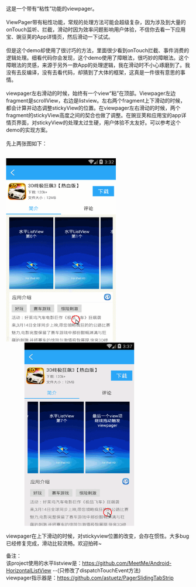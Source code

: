 这是一个带有“粘性”功能的viewpager。<br/><br/>
ViewPager带有粘性功能，常规的处理方法可能会超级复杂，因为涉及到大量的onTouch监听、拦截，滑动时因为效率问题影响用户体验，不信你去看一下应用宝、豌豆荚的App详情页，然后滑动一下试试。<br><br>
但是这个demo却使用了很讨巧的方法，里面很少看到onTouch拦截、事件消费的逻辑处理。细看代码你会发现，这个demo使用了障眼法，很巧妙的障眼法。这个障眼法的灵感，来源于另外一款App的处理逻辑，我在滑动时不小心琢磨到了。我没有去反编译，没有去看代码，却猜到了大体的框架，这真是一件很有意思的事情。<br><br>
viewpager左右滑动的时候，始终有一个view“粘”在顶部。Viewpager左边fragment是scrollView，右边是listview。左右两个fragment上下滑动的时候，都会计算并动态调整stickyView的位置。在viewpager左右滑动的时候，两个fragment的stickyView高度之间的契合也做了调整。在豌豆荚和应用宝的app详情页界面，对stickyView的处理太过生硬，用户体验不太友好。可以参考这个demo的实现方案。<br><br>
先上两张图如下：<br><br>
<td>
  <img src="gif01.gif" width="300" height="500" />
  <img src="gif02.gif" width="300" height="500" style="margin-left:50px" />
</td>

viewpager在上下滑动的时候，对stickyview位置的改变，会存在惯性。大多bug已经修复完成，滑动比较流畅。欢迎拍砖~<br>

备注：<br>
该project使用的水平listview是：https://github.com/MeetMe/Android-HorizontalListView --(只修改了dispatchTouchEvent方法)<br>
viewpager指示器是：https://github.com/astuetz/PagerSlidingTabStrip

